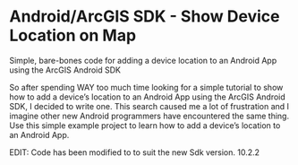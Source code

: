 Android/ArcGIS SDK - Show Device Location on Map
===================

Simple, bare-bones code for adding a device location to an Android App using the ArcGIS Android SDK

So after spending WAY too much time looking for a simple tutorial to show how to add a device’s location 
to an Android App using the ArcGIS Android SDK, I decided to write one. This search caused me a lot of 
frustration and I imagine other new Android programmers have encountered the same thing. Use this simple 
example project to learn how to add a device’s location to an Android App.

EDIT: Code has been modified to to suit the new Sdk version. 10.2.2

